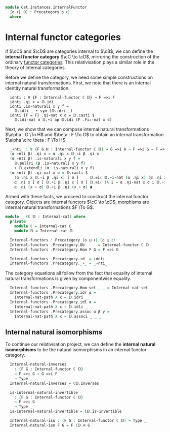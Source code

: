 <!--
```agda
open import Cat.Prelude

import Cat.Internal.Base
import Cat.Internal.Reasoning
import Cat.Reasoning
```
-->

```agda
module Cat.Instances.InternalFunctor
  {o ℓ} (C : Precategory o ℓ)
  where
```

<!--
```agda
open Cat.Reasoning C
open Cat.Internal.Base C
open Internal-hom
open Internal-functor
open _=>i_
```
-->

# Internal functor categories

If $\cC$ and $\cD$ are categories internal to $\cB$, we can define the
**internal functor category** $\cC \to \cD$, mirroring the construction
of the ordinary [functor categories]. This relativisation plays a
similar role in the theory of internal categories.

[functor categories]: Cat.Instances.Functor.html

Before we define the category, we need some simple constructions on
internal natural transformations. First, we note that there is an
internal identity natural transformation.

<!--
```agda
module _ {ℂ 𝔻 : Internal-cat} where
  private
    module ℂ = Cat.Internal.Reasoning ℂ
    module 𝔻 = Cat.Internal.Reasoning 𝔻
```
-->

```
  idnti : ∀ {F : Internal-functor ℂ 𝔻} → F =>i F
  idnti .ηi x = 𝔻.idi _
  idnti .is-naturali x y f =
    𝔻.idli _ ∙ sym (𝔻.idri _)
  idnti {F = F} .ηi-nat x σ = 𝔻.casti $
    𝔻.idi-nat σ 𝔻.∙i ap 𝔻.idi (F .Fi₀-nat x σ)
```

Next, we show that we can compose internal natural transformations
$\alpha : G \To H$ and $\beta : F \To G$ to obtain an internal
transformation $\alpha \circ \beta : F \To H$.

```agda
  _∘nti_ : ∀ {F G H : Internal-functor ℂ 𝔻} → G =>i H → F =>i G → F =>i H
  (α ∘nti β) .ηi x = α .ηi x 𝔻.∘i β .ηi x
  (α ∘nti β) .is-naturali x y f =
    𝔻.pullri (β .is-naturali x y f)
    ∙ 𝔻.extendli (α .is-naturali x y f)
  (α ∘nti β) .ηi-nat x σ = 𝔻.casti $
    (α .ηi x 𝔻.∘i β .ηi x) [ σ ]     𝔻.≡i⟨ 𝔻.∘i-nat (α .ηi x) (β .ηi x) σ ⟩
    α .ηi x [ σ ] 𝔻.∘i β .ηi x [ σ ] 𝔻.≡i⟨ (λ i → α .ηi-nat x σ i 𝔻.∘i β .ηi-nat x σ i) ⟩
    α .ηi (x ∘ σ) 𝔻.∘i β .ηi (x ∘ σ) ∎
```

Armed with these facts, we proceed to construct the internal functor
category. Objects are internal functors $\cC \to \cD$, morphisms are
internal natural transformations $F \To G$.

```agda
module _ (ℂ 𝔻 : Internal-cat) where
  private
    module ℂ = Internal-cat ℂ
    module 𝔻 = Internal-cat 𝔻

  Internal-functors : Precategory (o ⊔ ℓ) (o ⊔ ℓ)
  Internal-functors .Precategory.Ob      = Internal-functor ℂ 𝔻
  Internal-functors .Precategory.Hom F G = F =>i G

  Internal-functors .Precategory.id  = idnti
  Internal-functors .Precategory._∘_ = _∘nti_
```

The category equations all follow from the fact that equality of
internal natural transformations is given by componentwise equality.

```agda
  Internal-functors .Precategory.Hom-set _ _ = Internal-nat-set
  Internal-functors .Precategory.idr α =
    Internal-nat-path λ x → 𝔻.idri _
  Internal-functors .Precategory.idl α =
    Internal-nat-path λ x → 𝔻.idli _
  Internal-functors .Precategory.assoc α β γ =
    Internal-nat-path λ x → 𝔻.associ _ _ _
```

## Internal natural isomorphisms

To continue our relativisation project, we can define the **internal
natural isomorphisms** to be the natural isomorphisms in an internal
functor category.

<!--
```agda
module _ {ℂ 𝔻 : Internal-cat} where
  private
    module ℂ = Cat.Internal.Reasoning ℂ
    module 𝔻 = Cat.Internal.Reasoning 𝔻
    module ℂ𝔻 = Cat.Reasoning (Internal-functors ℂ 𝔻)
```
-->

```agda
  Internal-natural-inverses
    : {F G : Internal-functor ℂ 𝔻}
    → F =>i G → G =>i F
    → Type _
  Internal-natural-inverses = ℂ𝔻.Inverses

  is-internal-natural-invertible
    : {F G : Internal-functor ℂ 𝔻}
    → F =>i G
    → Type _
  is-internal-natural-invertible = ℂ𝔻.is-invertible

  Internal-natural-iso : (F G : Internal-functor ℂ 𝔻) → Type _
  Internal-natural-iso F G = F ℂ𝔻.≅ G
```

<!--
```agda
  module Internal-natural-inverses
    {F G : Internal-functor ℂ 𝔻}
    {α : F =>i G} {β : G =>i F}
    (inv : Internal-natural-inverses α β) = ℂ𝔻.Inverses inv
  module is-internal-natural-invertible
    {F G : Internal-functor ℂ 𝔻}
    {α : F =>i G}
    (inv : is-internal-natural-invertible α) = ℂ𝔻.is-invertible inv
  module Internal-natural-iso
    {F G : Internal-functor ℂ 𝔻}
    (eta : Internal-natural-iso F G) = ℂ𝔻._≅_ eta

  record make-internal-natural-iso (F G : Internal-functor ℂ 𝔻) : Type (o ⊔ ℓ) where
    field
      etai : ∀ {Γ} (x : Hom Γ ℂ.C₀) → 𝔻.Homi (F .Fi₀ x) (G .Fi₀ x)
      invi : ∀ {Γ} (x : Hom Γ ℂ.C₀) → 𝔻.Homi (G .Fi₀ x) (F .Fi₀ x)
      etai∘invi : ∀ {Γ} (x : Hom Γ ℂ.C₀) → etai x 𝔻.∘i invi x ≡ 𝔻.idi _
      invi∘etai : ∀ {Γ} (x : Hom Γ ℂ.C₀) → invi x 𝔻.∘i etai x ≡ 𝔻.idi _
      naturali : ∀ {Γ} (x y : Hom Γ ℂ.C₀) (f : ℂ.Homi x y)
               → etai y 𝔻.∘i F .Fi₁ f ≡ G .Fi₁ f 𝔻.∘i etai x
      etai-nat : ∀ {Γ Δ} (x : Hom Δ ℂ.C₀)
               → (σ : Hom Γ Δ)
               → PathP (λ i → 𝔻.Homi (F .Fi₀-nat x σ i) (G .Fi₀-nat x σ i))
                   (etai x [ σ ]) (etai (x ∘ σ))
      invi-nat : ∀ {Γ Δ} (x : Hom Δ ℂ.C₀)
               → (σ : Hom Γ Δ)
               → PathP (λ i → 𝔻.Homi (G .Fi₀-nat x σ i) (F .Fi₀-nat x σ i))
                   (invi x [ σ ]) (invi (x ∘ σ))

  to-internal-natural-iso
    : {F G : Internal-functor ℂ 𝔻}
    → make-internal-natural-iso F G
    → Internal-natural-iso F G
  to-internal-natural-iso {F = F} {G = G} mk = ni where
    open make-internal-natural-iso mk
    open Internal-natural-iso {F} {G}
    open Internal-natural-inverses {F} {G}

    ni : Internal-natural-iso F G
    ni .to .ηi = etai
    ni .to .is-naturali = naturali
    ni .to .ηi-nat = etai-nat
    ni .from .ηi = invi
    ni .from .is-naturali x y f =
      invi y 𝔻.∘i G .Fi₁ f                         ≡⟨ ap (invi y 𝔻.∘i_) (sym (𝔻.idri _) ∙ ap (G .Fi₁ _ 𝔻.∘i_) (sym (etai∘invi x))) ⟩
      invi y 𝔻.∘i G .Fi₁ f 𝔻.∘i etai x 𝔻.∘i invi x ≡⟨ ap (invi y 𝔻.∘i_) (𝔻.extendli (sym (naturali _ _ _))) ⟩
      invi y 𝔻.∘i etai y 𝔻.∘i F .Fi₁ f 𝔻.∘i invi x ≡⟨ 𝔻.cancelli (invi∘etai y) ⟩
      F .Fi₁ f 𝔻.∘i invi x                         ∎
    ni .from .ηi-nat = invi-nat
    ni .inverses .invl = Internal-nat-path etai∘invi
    ni .inverses .invr = Internal-nat-path invi∘etai
```
-->
